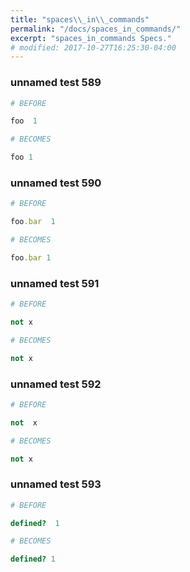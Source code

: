 ```yaml
---
title: "spaces\\_in\\_commands"
permalink: "/docs/spaces_in_commands/"
excerpt: "spaces_in_commands Specs."
# modified: 2017-10-27T16:25:30-04:00
---
```

### unnamed test 589
```ruby
# BEFORE

foo  1

```
```ruby
# BECOMES

foo 1

```
### unnamed test 590
```ruby
# BEFORE

foo.bar  1

```
```ruby
# BECOMES

foo.bar 1

```
### unnamed test 591
```ruby
# BEFORE

not x

```
```ruby
# BECOMES

not x

```
### unnamed test 592
```ruby
# BEFORE

not  x

```
```ruby
# BECOMES

not x

```
### unnamed test 593
```ruby
# BEFORE

defined?  1

```
```ruby
# BECOMES

defined? 1

```
